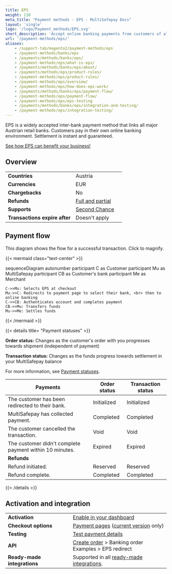 ```yaml
---
title: EPS
weight: 110
meta_title: "Payment methods - EPS - MultiSafepay Docs"
layout: 'single'
logo: '/logo/Payment_methods/EPS.svg'
short_description: 'Accept online banking payments from customers of all Austrian banks.'
url: '/payment-methods/eps/'
aliases:
    - /support-tab/magento2/payment-methods/eps
    - /payment-methods/banks/eps
    - /payments/methods/banks/eps/
    - /payment-methods/eps/what-is-eps/
    - /payments/methods/banks/eps/about/
    - /payments/methods/eps/product-rules/
    - /payment-methods/eps/product-rules/
    - /payment-methods/eps/overview/
    - /payment-methods/eps/how-does-eps-work/
    - /payments/methods/banks/eps/payment-flow/
    - /payment-methods/eps/payment-flow/
    - /payment-methods/eps/eps-testing
    - /payments/methods/banks/eps/integration-and-testing/
    - /payment-methods/eps/integration-testing/
---
```

EPS is a widely accepted inter-bank payment method that links all major Austrian retail banks. Customers pay in their own online banking environment. Settlement is instant and guaranteed.

[See how EPS can benefit your business!](https://www.multisafepay.com/solutions/payment-methods/eps)

## Overview

|   |   |   |
|---|---|---|
| **Countries**  | Austria  | 
| **Currencies**  | EUR | 
| **Chargebacks**  | No  | 
| **Refunds** | [Full and partial](/refunds/full-partial/) |
| **Supports** | [Second Chance](/features/second-chance/) |
| **Transactions expire after** | Doesn't apply |

## Payment flow

This diagram shows the flow for a successful transaction. Click to magnify.

{{< mermaid class="text-center" >}}

sequenceDiagram
    autonumber
    participant C as Customer
    participant Mu as MultiSafepay
    participant CB as Customer's bank
    participant Me as Merchant

    C->>Mu: Selects EPS at checkout
    Mu->>C: Redirects to payment page to select their bank, <br> then to online banking
    C->>CB: Authenticates account and completes payment
    CB->>Mu: Transfers funds 
    Mu->>Me: Settles funds

{{< /mermaid >}}
&nbsp;  

{{< details title= "Payment statuses" >}}

**Order status:** Changes as the customer's order with you progresses towards shipment (independent of payment)

**Transaction status:** Changes as the funds progress towards settlement in your MultiSafepay balance

For more information, see [Payment statuses](/account/payment-statuses/).

| Payments | Order status | Transaction status |
|---|---|---|
| The customer has been redirected to their bank. | Initialized | Initialized |
| MultiSafepay has collected payment. | Completed | Completed |
| The customer cancelled the transaction. | Void   | Void   |
| The customer didn't complete payment within 10 minutes. | Expired | Expired |
|**Refunds**|||
| Refund initiated. | Reserved | Reserved |
| Refund complete. | Completed | Completed |
{{< /details >}}

## Activation and integration

| | |
|---|---|
| **Activation** | [Enable in your dashboard](/payments/activating-payment-methods/#enable-in-dashboard) |
| **Checkout options** | [Payment pages](/payment-pages/) ([current version](/payment-pages/activation/) only) |
| **Testing** | [Test payment details](/testing/test-payment-details/#banking-methods) |
| **API** | [Create order](https://docs-api.multisafepay.com/reference/createorder) > Banking order <br> Examples > EPS redirect |
| **Ready-made integrations** | Supported in all [ready-made integrations](/integrations/ready-made/). |

